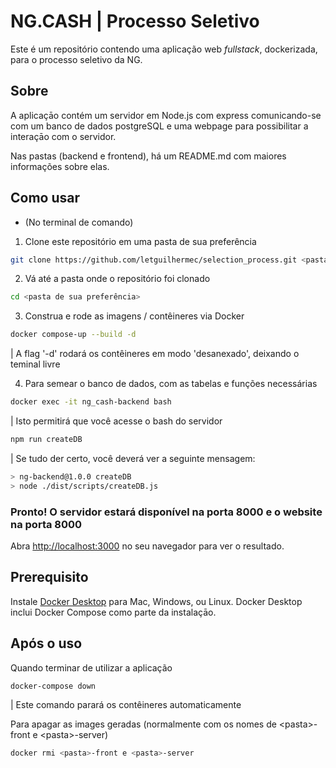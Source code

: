 # NG.CASH | Processo Seletivo

Este é um repositório contendo uma aplicação web _fullstack_, dockerizada, para o processo seletivo da NG.

## Sobre

A aplicaçāo contém um servidor em Node.js com express comunicando-se com um banco de dados postgreSQL e uma webpage para possibilitar a interaçāo com o servidor.

Nas pastas (backend e frontend), há um README.md com maiores informações sobre elas.

## Como usar

- (No terminal de comando)

1. Clone este repositório em uma pasta de sua preferência

```bash
git clone https://github.com/letguilhermec/selection_process.git <pasta de sua preferência>
```

2. Vá até a pasta onde o repositório foi clonado

```bash
cd <pasta de sua preferência>
```

3. Construa e rode as imagens / contêineres via Docker

```bash
docker compose-up --build -d
```
| A flag '-d' rodará os contêineres em modo 'desanexado', deixando o teminal livre

4. Para semear o banco de dados, com as tabelas e funções necessárias

```bash
docker exec -it ng_cash-backend bash
```
| Isto permitirá que você acesse o bash do servidor
```bash
npm run createDB
```
| Se tudo der certo, você deverá ver a seguinte mensagem:
```bash
> ng-backend@1.0.0 createDB
> node ./dist/scripts/createDB.js
```

### Pronto! O servidor estará disponível na porta 8000 e o website na porta 8000

Abra [http://localhost:3000](http://localhost:3000) no seu navegador para ver o resultado.

## Prerequisito

Instale [Docker Desktop](https://docs.docker.com/get-docker) para Mac, Windows, ou Linux. Docker Desktop inclui Docker Compose como parte da instalaçāo.


## Após o uso

Quando terminar de utilizar a aplicação

```bash
docker-compose down
```
| Este comando parará os contêineres automaticamente

Para apagar as images geradas (normalmente com os nomes de \<pasta>-front e \<pasta>-server)

``` bash
docker rmi <pasta>-front e <pasta>-server
```